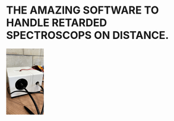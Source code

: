# THE AMAZING SOFTWARE TO HANDLE RETARDED SPECTROSCOPS ON DISTANCE.
<img src="guwno.jpg" width=20% height=20%>

